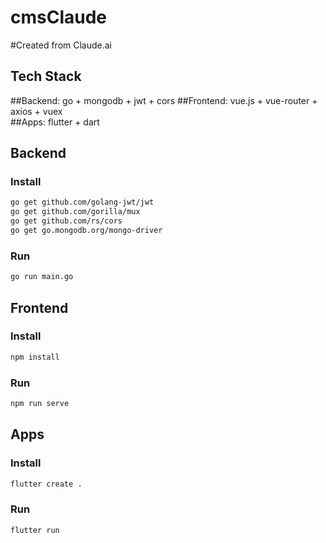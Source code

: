 # cmsClaude

#Created from Claude.ai

## Tech Stack

##Backend: go + mongodb + jwt + cors
##Frontend: vue.js + vue-router + axios + vuex  
##Apps: flutter + dart  

## Backend

### Install

```bash
go get github.com/golang-jwt/jwt
go get github.com/gorilla/mux
go get github.com/rs/cors
go get go.mongodb.org/mongo-driver
```

### Run

```bash
go run main.go
```

## Frontend

### Install

```bash
npm install
```

### Run

```bash
npm run serve
```

## Apps

### Install

```bash
flutter create .
```

### Run

```bash
flutter run
```